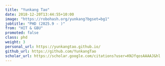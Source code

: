 ```yaml
---
title: "Yunkang Tao"
date: 2018-12-20T13:44:55+10:00
image: "https://robohash.org/yunkang?bgset=bg1"
jobtitle: "PHD (2025.9 - )"
from: "HIT & GBU"
promoted: false
class: phd
weight: 3
personal_url: https://yunkangtao.github.io/
github_url: https://github.com/YunkangTao
scholar_url: https://scholar.google.com/citations?user=KNJfqosAAAAJ&hl
---
```

